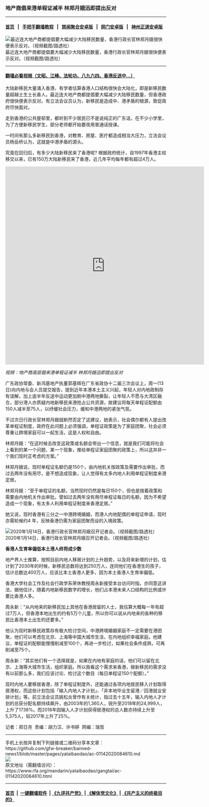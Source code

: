 ### 地产商倡来港单程证减半   林郑月娥迅即提出反对
------------------------

#### [首页](https://github.com/gfw-breaker/banned-news1/blob/master/README.md) &nbsp;&nbsp;|&nbsp;&nbsp; [手把手翻墙教程](https://github.com/gfw-breaker/guides/wiki) &nbsp;&nbsp;|&nbsp;&nbsp; [禁闻聚合安卓版](https://github.com/gfw-breaker/bn-android) &nbsp;&nbsp;|&nbsp;&nbsp; [网门安卓版](https://github.com/oGate2/oGate) &nbsp;&nbsp;|&nbsp;&nbsp; [神州正道安卓版](https://github.com/SzzdOgate/update) 



<div id="headerimg">
 <img alt="最近连大地产商都提倡要大幅减少大陆移民数量，香港行政长官林郑月娥很快便表示反对。（视频截图/路透社）" src="https://www.rfa.org/mandarin/yataibaodao/gangtai/ac-01142020084610.html/000_1NO7B7.jpg/@@images/ba053b95-781e-4241-984f-4f1b77946dfd.jpeg" title="最近连大地产商都提倡要大幅减少大陆移民数量，香港行政长官林郑月娥很快便表示反对。（视频截图/路透社）"/>
 <div id="headerimgcontents">
  <div id="headerimgcaption">
   <span>
    最近连大地产商都提倡要大幅减少大陆移民数量，香港行政长官林郑月娥很快便表示反对。（视频截图/路透社）
   </span>
   <!-- zoomattribute -->
  </div>
  <!-- headerimgcaption -->
 </div>
 <!-- headerimagecontents -->
</div>

<hr/>


#### [翻墙必看视频（文昭、江峰、法轮功、八九六四、香港反送中...）](http://167.172.214.107/home.html)

<div id="storytext">
 <div>
  <div class="slot_header">
  </div>
 </div>
 <p>
  大陆新移民大量涌入香港，有学者估算香港人口结构很快会大陆化，即是新移民数量超越土生土长香人。最近连大地产商都提倡要大幅减少大陆移民数量，但香港政府很快便表示反对。有立法会议员认为，新移民是造成中、港矛盾的根源，敦促政府尽快面对。
 </p>
 <p>
  走到香港的公共屋邨里，都听到不少居民已不是说纯正的广东话，在不少小学里，为了方便新移民学生，部分老师都开始要改用普通话授课。
 </p>
 <p>
 </p>
 <p>
 </p>
 <p>
  一时间有那么多新移民到香港，对教育、房屋、医疗都造成相当大压力，立法会议员杨岳桥认为，这就是中港矛盾的源头。
 </p>
 <p>
  究竟在回归后，有多少大陆新移民来了香港呢? 根据政府统计，自1997年香港主权移交以来，已有150万大陆新移民来了香港，近几年平均每年都有超过4万人。
 </p>
 <p>
 </p>
 <p>
  <iframe frameborder="0" height="620" scrolling="no" src="https://www.facebook.com/plugins/video.php?href=https%3A%2F%2Fwww.facebook.com%2FRFAChinese%2Fvideos%2F2464211123795240%2F&amp;show_text=0&amp;width=622" width="622">
  </iframe>
 </p>
 <p>
  <i>
   <span>
    <span title="地产商高层倡来港单程证减半  林郑月娥迅即提出反对">
     视频：地产商高层倡来港单程证减半  林郑月娥迅即提出反对
    </span>
   </span>
  </i>
 </p>
 <p>
 </p>
 <p>
  广东政协常委、新鸿基地产执董郭基辉在广东省政协十二届三次会议上，周一(13日)向内地与会人员提交报告，提到近年本港本土主义兴起，年轻人对内地政制存有误解，加上逾半年反送中运动更加剧中港两地撕裂，让年轻人不愿与大湾区融合，部分港人亦质疑内地新移民来港抢占公共资源，故建议将每天单程证配额由150人减半至75人，以纾缓社会压力，缓和中港两地的紧张气氛。
 </p>
 <p>
  不过次日行政长官林郑月娥就断然否定了这建议，她表示，社会偶尔都有人提出改革单程证制度，政府在此问题上必须强调，单程证政策是为了家庭团聚，社会必须尊重让跨境家庭可以一起生活，这是人权和自由。
 </p>
 <p>
  林郑月娥：“在这时候去改变这政策或名额会带出一个信息，就是我们可能将社会上看到的某一个问题、某一个现象，推给单程证家庭团聚的政策上，所以这并非一个我们现时正考虑的方案。”
 </p>
 <p>
  林郑月娥说，现时单程证名额仍是150个，由内地机关按政策及需要作出审批，而过去两年没有用尽，是不想造成现象，让人觉得有太多内地人利用单程证制度来港定居。
 </p>
 <p>
  林郑月娥：“至于单程证的名额，当然现时仍然是每日150个，但也是按着政策和需要由内地机关作出审批。譬如过去两年没有用尽单程证每日的名额，因为不希望造成一个现象，有太多人利用单程证制度来香港定居。”
 </p>
 <p>
  她又说，现时香港有三分之一中港跨境婚姻，而港人内地配偶的单程证申请，现时亦需轮候约4 年，反映香港仍需为家庭团聚而设的入境政策。
 </p>
 <p>
 </p>
 <p>
  <div class="image-inline captioned" style="width:988px;">
   <div style="width:988px;">
    <img alt="2020年1月14日，香港行政长官林郑月娥召开记者会。（视频截图/路透社）" src="https://www.rfa.org/mandarin/yataibaodao/gangtai/ac-01142020084610.html/ac.jpg" title="2020年1月14日，香港行政长官林郑月娥召开记者会。（视频截图/路透社）"/>
   </div>
   <div class="image-caption">
    <span style="width:988px;">
     2020年1月14日，香港行政长官林郑月娥召开记者会。（视频截图/路透社）
    </span>
    <span class="copyright">
    </span>
   </div>
  </div>
 </p>
 <p>
  <b>
   香港人生育率偏低本土港人终将成少数
  </b>
 </p>
 <p>
  地产界人士推算，按照目前内地人移居计划的上升趋势，以及将来新增的计划，估计到了2030年的时候，新移民总数将达到250万人，连同他们在香港生的孩子，估计总数达400万人，应该比本土香港人更多，因为本土香港人生育率偏低。
 </p>
 <p>
  香港大学社会工作及社会行政学系荣休教授周永新接受本台访问时指，亦同意这讲法，据他估计，随着内地新移民数字的增长，他们占本港未来人口结构的比例或许要比香港人多。
 </p>
 <p>
  周永新：“从内地来的新移民加上其他在香港居留的人士，我估算大概每一年有超过7万人，但香港本地出生的约有5万个儿童，所以你可以说从内地来的各种的移民比香港本土出生的还要多。”
 </p>
 <p>
  他认为现时新移民政策存有极大检讨空间，中港跨境婚姻家庭不一定需要在港团聚，他们可以考虑在北京、上海等中国大城市生活，在内地组织幸福家庭。他建议，单程证的配额能慢慢削减至100个，再进一步检讨，如果社会条件成熟，可再削减至75个。
 </p>
 <p>
  周永新：“其实他们有一个选择就是，如果在内地有家庭的话，他们可以留在北京、上海等大城市生活，组织家庭。所以我看这个需求来香港，做新移民的需求没有以前那么多，我们应该讨论、检讨这个数目（每日单程证150个配额）。”
 </p>
 <p>
  现时内地人要移居香港，除了单程证制度外，还能通过各项内地居民移入计划取得居港权，而这些计划包括「输入内地人才计划」、「非本地毕业生留港／回港就业安排计划」等。前立法会议员姚松炎曾作有关统计，指过去十五年，输入内地人才计划的总获分配名额持续飙升，由2003年的1,360人，锐升至2018年的24,999人，上升了1738%。而2018年因输入人才计划获得居港权的总人数亦持续上升至5,375人，较2017年上升了25%。
 </p>
 <p>
 </p>
 <p>
  记者：郑日尧  责编：胡力汉、许书婷  网编：瑞哲
 </p>
</div>

<hr/>
手机上长按并复制下列链接或二维码分享本文章：<br/>
https://github.com/gfw-breaker/banned-news1/blob/master/pages/yataibaodao/ac-01142020084610.md <br/>
<a href='https://github.com/gfw-breaker/banned-news1/blob/master/pages/yataibaodao/ac-01142020084610.md'><img src='https://github.com/gfw-breaker/banned-news1/blob/master/pages/yataibaodao/ac-01142020084610.md.png'/></a> <br/>
原文地址（需翻墙访问）：https://www.rfa.org/mandarin/yataibaodao/gangtai/ac-01142020084610.html


------------------------
#### [首页](https://github.com/gfw-breaker/banned-news1/blob/master/README.md) &nbsp;|&nbsp; [一键翻墙软件](https://github.com/gfw-breaker/nogfw/blob/master/README.md) &nbsp;| [《九评共产党》](https://github.com/gfw-breaker/9ping.md/blob/master/README.md#九评之一评共产党是什么) | [《解体党文化》](https://github.com/gfw-breaker/jtdwh.md/blob/master/README.md) | [《共产主义的终极目的》](https://github.com/gfw-breaker/gczydzjmd.md/blob/master/README.md)


<img src='http://gfw-breaker.win/banned-news/pages/yataibaodao/ac-01142020084610.md' width='0px' height='0px'/>